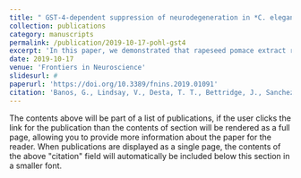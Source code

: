 ```yaml
---
title: " GST-4-dependent suppression of neurodegeneration in *C. elegans* models of Parkinsons and Machado-Joseph disease by rapeseed pomace extract supplementation. "
collection: publications
category: manuscripts
permalink: /publication/2019-10-17-pohl-gst4
excerpt: 'In this paper, we demonstrated that rapeseed pomace extract rescued the motor function of Machdo-Joseph disease model *C.elegans* and prevented dopaminergic degeneration in in two *C. elegans* models of Parkinson's disease.'
date: 2019-10-17
venue: 'Frontiers in Neuroscience'
slidesurl: #
paperurl: 'https://doi.org/10.3389/fnins.2019.01091'
citation: 'Banos, G., Lindsay, V., Desta, T. T., Bettridge, J., Sanchez-Molano, E., Vallejo-Trujillo, A., Matika, O., Dessie, T.,Pohl, F., Teixeira-Castro, A., Costa, M. D., Lindsay, V., Fiúza-Fernandes, J., Goua, M., Bermano, G., Russell, W., Maciel, P. & Kong Thoo Lin, P. (2019). GST-4-dependent suppression of neurodegeneration in *C. elegans* models of Parkinsons and Machado-Joseph disease by rapeseed pomace extract supplementation. <i>Frontiers in Neuroscience</i>. 13.'
---
```


The contents above will be part of a list of publications, if the user clicks the link for the publication than the contents of section will be rendered as a full page, allowing you to provide more information about the paper for the reader. When publications are displayed as a single page, the contents of the above "citation" field will automatically be included below this section in a smaller font.
